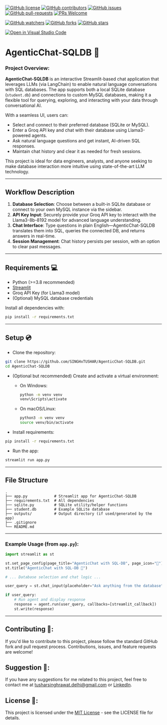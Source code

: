 [![GitHub license](https://img.shields.io/github/license/SINGHxTUSHAR/AgenticChat-SQLDB.svg)](https://github.com/SINGHxTUSHAR/AgenticChat-SQLDB/blob/main/LICENSE)
[![GitHub contributors](https://img.shields.io/github/contributors/SINGHxTUSHAR/AgenticChat-SQLDB.svg)](https://GitHub.com/SINGHxTUSHAR/AgenticChat-SQLDB/graphs/contributors/)
[![GitHub issues](https://img.shields.io/github/issues/SINGHxTUSHAR/AgenticChat-SQLDB.svg)](https://GitHub.com/SINGHxTUSHAR/AgenticChat-SQLDB/issues/)
[![GitHub pull-requests](https://img.shields.io/github/issues-pr/SINGHxTUSHAR/AgenticChat-SQLDB.svg)](https://GitHub.com/SINGHxTUSHAR/AgenticChat-SQLDB/pulls/)
[![PRs Welcome](https://img.shields.io/badge/PRs-welcome-brightgreen.svg?style=flat-square)](http://makeapullrequest.com)

[![GitHub watchers](https://img.shields.io/github/watchers/SINGHxTUSHAR/AgenticChat-SQLDB.svg?style=social&label=Watch&maxAge=2592000)](https://GitHub.com/SINGHxTUSHAR/AgenticChat-SQLDB/watchers/)
[![GitHub forks](https://img.shields.io/github/forks/SINGHxTUSHAR/AgenticChat-SQLDB.svg?style=social&label=Fork&maxAge=2592000)](https://GitHub.com/SINGHxTUSHAR/AgenticChat-SQLDB/network/)
[![GitHub stars](https://img.shields.io/github/stars/SINGHxTUSHAR/AgenticChat-SQLDB.svg?style=social&label=Star&maxAge=2592000)](https://GitHub.com/SINGHxTUSHAR/AgenticChat-SQLDB/stargazers/)

[![Open in Visual Studio Code](https://img.shields.io/static/v1?logo=visualstudiocode&label=&message=Open%20in%20Visual%20Studio%20Code&labelColor=2c2c32&color=007acc&logoColor=007acc)](https://open.vscode.dev/SINGHxTUSHAR/AgenticChat-SQLDB)

# AgenticChat-SQLDB 🤖

### Project Overview:
**AgenticChat-SQLDB** is an interactive Streamlit-based chat application that leverages LLMs (via LangChain) to enable natural language conversations with SQL databases. The app supports both a local SQLite database (`student.db`) and connections to custom MySQL databases, making it a flexible tool for querying, exploring, and interacting with your data through conversational AI.

With a seamless UI, users can:
- Select and connect to their preferred database (SQLite or MySQL).
- Enter a Groq API key and chat with their database using Llama3-powered agents.
- Ask natural language questions and get instant, AI-driven SQL responses.
- Maintain chat history and clear it as needed for fresh sessions.

This project is ideal for data engineers, analysts, and anyone seeking to make database interaction more intuitive using state-of-the-art LLM technology.

---

## Workflow Description

1. **Database Selection**: Choose between a built-in SQLite database or connect to your own MySQL instance via the sidebar.
2. **API Key Input**: Securely provide your Groq API key to interact with the Llama3-8b-8192 model for advanced language understanding.
3. **Chat Interface**: Type questions in plain English—AgenticChat-SQLDB translates them into SQL, queries the connected DB, and returns answers in real-time.
4. **Session Management**: Chat history persists per session, with an option to clear past messages.

---

## Requirements 💻

- Python (>=3.8 recommended)
- [Streamlit](https://streamlit.io/)
- Groq API Key (for Llama3 model)
- (Optional) MySQL database credentials

Install all dependencies with:

```bash
pip install -r requirements.txt
```

---

## Setup 💿

- Clone the repository:
```bash
git clone https://github.com/SINGHxTUSHAR/AgenticChat-SQLDB.git
cd AgenticChat-SQLDB
```
- (Optional but recommended) Create and activate a virtual environment:
  - On Windows:
    ```bash
    python -m venv venv
    venv\Scripts\activate
    ```
  - On macOS/Linux:
    ```bash
    python3 -m venv venv
    source venv/bin/activate
    ```

- Install requirements:
```bash
pip install -r requirements.txt
```

- Run the app:
```bash
streamlit run app.py
```

---

## File Structure

```
.
├── app.py            # Streamlit app for AgenticChat-SQLDB
├── requirements.txt  # All dependencies
├── sqlite.py         # SQLite utility/helper functions
├── student.db        # Example SQLite database
├── outputs/          # Output directory (if used/generated by the app)
├── .gitignore
└── README.md
```

---

### Example Usage (from `app.py`):

```python
import streamlit as st

st.set_page_config(page_title="AgenticChat with SQL-DB", page_icon="🤜")
st.title("AgenticChat with SQL-DB 🤜")

# ... Database selection and chat logic ...

user_query = st.chat_input(placeholder="Ask anything from the database")

if user_query:
    # Run agent and display response
    response = agent.run(user_query, callbacks=[streamlit_callback])
    st.write(response)
```

---

## Contributing 📌:
If you'd like to contribute to this project, please follow the standard GitHub fork and pull request process. Contributions, issues, and feature requests are welcome!

## Suggestion 🚀: 
If you have any suggestions for me related to this project, feel free to contact me at tusharsinghrawat.delhi@gmail.com or <a href="https://www.linkedin.com/in/singhxtushar/">LinkedIn</a>.

## License 📝:
This project is licensed under the <a href="https://github.com/SINGHxTUSHAR/AgenticChat-SQLDB/blob/main/LICENSE">MIT License</a> - see the LICENSE file for details.
